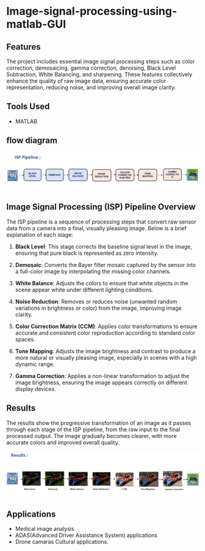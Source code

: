 # Image-signal-processing-using-matlab-GUI

## Features
The project includes essential image signal processing steps such as color correction, demosaicing, gamma correction, denoising, Black Level Subtraction, White Balancing, and sharpening. These features collectively enhance the quality of raw image data, ensuring accurate color representation, reducing noise, and improving overall image clarity.

## Tools Used
- MATLAB

## flow diagram
   ![Alt text](isp.png)

## Image Signal Processing (ISP) Pipeline Overview

The ISP pipeline is a sequence of processing steps that convert raw sensor data from a camera into a final, visually pleasing image. Below is a brief explanation of each stage:

1. **Black Level**: This stage corrects the baseline signal level in the image, ensuring that pure black is represented as zero intensity.

2. **Demosaic**: Converts the Bayer filter mosaic captured by the sensor into a full-color image by interpolating the missing color channels.

3. **White Balance**: Adjusts the colors to ensure that white objects in the scene appear white under different lighting conditions.

4. **Noise Reduction**: Removes or reduces noise (unwanted random variations in brightness or color) from the image, improving image clarity.

5. **Color Correction Matrix (CCM)**: Applies color transformations to ensure accurate and consistent color reproduction according to standard color spaces.

6. **Tone Mapping**: Adjusts the image brightness and contrast to produce a more natural or visually pleasing image, especially in scenes with a high dynamic range.

7. **Gamma Correction**: Applies a non-linear transformation to adjust the image brightness, ensuring the image appears correctly on different display devices.

## Results

The results show the progressive transformation of an image as it passes through each stage of the ISP pipeline, from the raw input to the final processed output. The image gradually becomes clearer, with more accurate colors and improved overall quality.

![ISP Pipeline Overview](result.png)


## Applications
- Medical image analysis
- ADAS(Advanced Driver Assistance System) applications
- Drone camaras Cultural applications.


